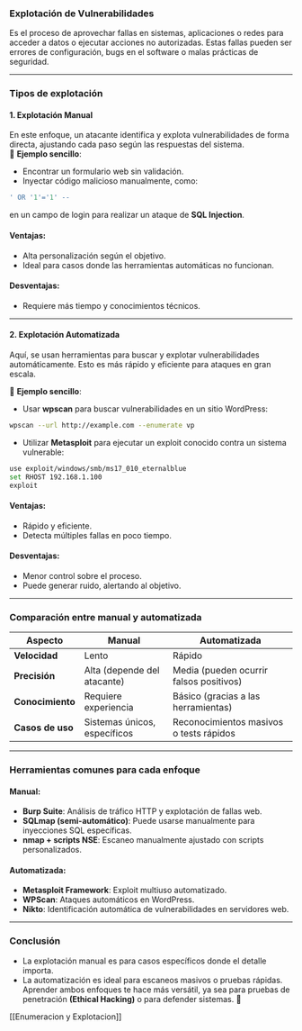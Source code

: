 ### **Explotación de Vulnerabilidades**

Es el proceso de aprovechar fallas en sistemas, aplicaciones o redes para acceder a datos o ejecutar acciones no autorizadas. Estas fallas pueden ser errores de configuración, bugs en el software o malas prácticas de seguridad.

---

### **Tipos de explotación**

#### **1. Explotación Manual**

En este enfoque, un atacante identifica y explota vulnerabilidades de forma directa, ajustando cada paso según las respuestas del sistema.  
🔑 **Ejemplo sencillo**:

- Encontrar un formulario web sin validación.
- Inyectar código malicioso manualmente, como:

```sql
' OR '1'='1' --     
```

en un campo de login para realizar un ataque de **SQL Injection**.

#### **Ventajas**:

- Alta personalización según el objetivo.
- Ideal para casos donde las herramientas automáticas no funcionan.

#### **Desventajas**:

- Requiere más tiempo y conocimientos técnicos.

---

#### **2. Explotación Automatizada**

Aquí, se usan herramientas para buscar y explotar vulnerabilidades automáticamente. Esto es más rápido y eficiente para ataques en gran escala.

🔧 **Ejemplo sencillo**:

- Usar **wpscan** para buscar vulnerabilidades en un sitio WordPress:

```bash
wpscan --url http://example.com --enumerate vp
```

- Utilizar **Metasploit** para ejecutar un exploit conocido contra un sistema vulnerable:

```bash
use exploit/windows/smb/ms17_010_eternalblue
set RHOST 192.168.1.100
exploit
```


#### **Ventajas**:

- Rápido y eficiente.
- Detecta múltiples fallas en poco tiempo.

#### **Desventajas**:

- Menor control sobre el proceso.
- Puede generar ruido, alertando al objetivo.

---

### **Comparación entre manual y automatizada**

|**Aspecto**|**Manual**|**Automatizada**|
|---|---|---|
|**Velocidad**|Lento|Rápido|
|**Precisión**|Alta (depende del atacante)|Media (pueden ocurrir falsos positivos)|
|**Conocimiento**|Requiere experiencia|Básico (gracias a las herramientas)|
|**Casos de uso**|Sistemas únicos, específicos|Reconocimientos masivos o tests rápidos|

---

### **Herramientas comunes para cada enfoque**

#### **Manual**:

- **Burp Suite**: Análisis de tráfico HTTP y explotación de fallas web.
- **SQLmap (semi-automático)**: Puede usarse manualmente para inyecciones SQL específicas.
- **nmap + scripts NSE**: Escaneo manualmente ajustado con scripts personalizados.

#### **Automatizada**:

- **Metasploit Framework**: Exploit multiuso automatizado.
- **WPScan**: Ataques automáticos en WordPress.
- **Nikto**: Identificación automática de vulnerabilidades en servidores web.

---

### **Conclusión**

- La explotación manual es para casos específicos donde el detalle importa.
- La automatización es ideal para escaneos masivos o pruebas rápidas.  
    Aprender ambos enfoques te hace más versátil, ya sea para pruebas de penetración **(Ethical Hacking)** o para defender sistemas. 🚀

[[Enumeracion y Explotacion]]
